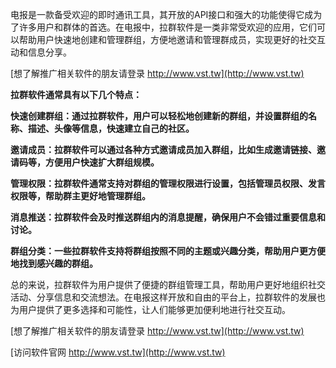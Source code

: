 电报是一款备受欢迎的即时通讯工具，其开放的API接口和强大的功能使得它成为了许多用户和群体的首选。在电报中，拉群软件是一类非常受欢迎的应用，它们可以帮助用户快速地创建和管理群组，方便地邀请和管理群成员，实现更好的社交互动和信息分享。

[想了解推广相关软件的朋友请登录 http://www.vst.tw](http://www.vst.tw)

**拉群软件通常具有以下几个特点：**

**快速创建群组：通过拉群软件，用户可以轻松地创建新的群组，并设置群组的名称、描述、头像等信息，快速建立自己的社区。**

**邀请成员：拉群软件可以通过各种方式邀请成员加入群组，比如生成邀请链接、邀请码等，方便用户快速扩大群组规模。**

**管理权限：拉群软件通常支持对群组的管理权限进行设置，包括管理员权限、发言权限等，帮助群主更好地管理群组。**

**消息推送：拉群软件会及时推送群组内的消息提醒，确保用户不会错过重要信息和讨论。**

**群组分类：一些拉群软件支持将群组按照不同的主题或兴趣分类，帮助用户更方便地找到感兴趣的群组。**

总的来说，拉群软件为用户提供了便捷的群组管理工具，帮助用户更好地组织社交活动、分享信息和交流想法。在电报这样开放和自由的平台上，拉群软件的发展也为用户提供了更多选择和可能性，让人们能够更加便利地进行社交互动。

[想了解推广相关软件的朋友请登录 http://www.vst.tw](http://www.vst.tw)


[访问软件官网 http://www.vst.tw](http://www.vst.tw)
